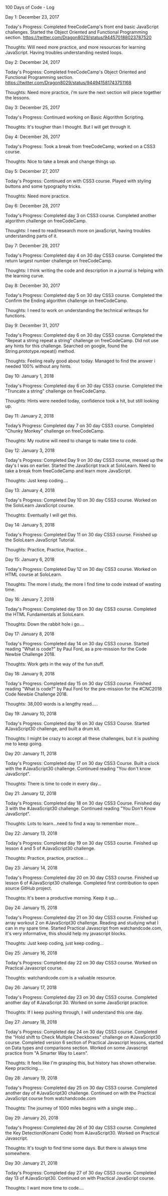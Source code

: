  100 Days of Code - Log
 
 Day 1: December 23, 2017
 
 Today's Progress: Completed freeCodeCamp's front end basic JavaScript challenges. Started the Object Oriented and Functional Programming section. https://twitter.com/Dragon8029/status/944570188023787520
         
 Thoughts: Will need more practice, and more resources for learning JavaScript. Having troubles understanding nested loops. 

Day 2: December 24, 2017

Today's Progress: Completed freeCodeCamp's Object Oriented and Functional Programming section. https://twitter.com/Dragon8029/status/944941581743751168

Thoughts: Need more practice, i'm sure the next section will piece together the lessons. 

Day 3: December 25, 2017

Today's Progress: Continued working on Basic Algorithm Scripting. 

Thoughts: It's tougher than I thought. But I will get through it. 

Day 4: December 26, 2017

Today's Progress: Took a break from freeCodeCamp, worked on a CSS3 course. 

Thoughts: Nice to take a break and change things up. 

Day 5: December 27, 2017

Today's Progress: Continued on with CSS3 course. Played with styling buttons and some typography tricks. 

Thoughts: Need more practice. 

Day 6: December 28, 2017

Today's Progress: Completed day 3 on CSS3 course. Completed another algorithm challenge on freeCodeCamp. 

Thoughts: I need to read/research more on javaScript, having troubles understanding parts of it. 

Day 7: December 29, 2017

Today's Progress: Completed day 4 on 30 day CSS3 course. Completed the return largest number challenge on freeCodeCamp.

Thoughts: I think writing the code and description in a journal is helping with the learning curve. 

Day 8: December 30, 2017

Today's Progress: Completed day 5 on 30 day CSS3 course. Completed the Confirm the Ending algorithm challenge on freeCodeCamp. 

Thoughts: I need to work on understanding the technical writeups for functions. 

Day 9: December 31, 2017

Today's Progress: Completed day 6 on 30 day CSS3 course. Completed the "Repeat a string repeat a string" challenge on freeCodeCamp. Did not use any hints for this challenge. Searched on google, found the String.prototype.repeat() method. 

Thoughts: Feeling really good about today. Managed to find the answer i needed 100% without any hints. 

Day 10: January 1, 2018

Today's Progress: Completed day 6 on 30 day CSS3 course. Completed the "Truncate a string" challenge on freeCodeCamp. 

Thoughts: Hints were needed today, confidence took a hit, but still looking up.

Day 11: January 2, 2018

Today’s Progress: Completed day 7 on 30 day CSS3 course. Completed “Chunky Monkey” challenge on freeCodeCamp.

Thoughts: My routine will need to change to make time to code. 

Day 12: January 3, 2018

Today's Progress: Completed Day 9 on 30 day CSS3 course, messed up the day's I was on earlier. Started the JavaScript track at SoloLearn. Need to take a break from freeCodeCamp and learn more JavaScript. 

Thoughts: Just keep coding....

Day 13: January 4, 2018

Today's Progress: Completed Day 10 on 30 day CSS3 course. Worked on the SoloLearn JavaScript course. 

Thoughts: Eventually I will get this. 

Day 14: January 5, 2018

Today's Progress: Completed Day 11 on 30 day CSS3 course. Finished up the SoloLearn JavaScript Tutorial. 

Thoughts: Practice, Practice, Practice...

Day 15: January 6, 2018

Today's Progress: Completed Day 12 on 30 day CSS3 course. Worked on HTML course at SoloLearn. 

Thoughts: The more I study, the more I find time to code instead of wasting time. 

Day 16: January 7, 2018

Today's Progress: Completed day 13 on 30 day CSS3 course. Completed the HTML Fundamentals at SoloLearn. 

Thoughts: Down the rabbit hole i go....

Day 17: January 8, 2018

Today's Progress: Completed day 14 on 30 day CSS3 course. Started reading "What is code?" by Paul Ford, as a pre-mission for the Code Newbie Challenge 2018. 

Thoughts: Work gets in the way of the fun stuff. 

Day 18: January 9, 2018

Today's Progress: Completed day 15 on 30 day CSS3 course. Finished reading "What is code?" by Paul Ford for the pre-mission for the #CNC2018 Code Newbie Challenge 2018. 

Thoughts: 38,000 words is a lengthy read.....

Day 19: January 10, 2018

Today's Progress: Completed day 16 on 30 day CSS3 Course. Started #JavaScript30 challenge, and built a drum kit. 

Thoughts: I might be crazy to accept all these challenges, but it is pushing me to keep going. 

Day 20: January 11, 2018

Today's Progress: Completed day 17 on 30 day CSS3 Course. Built a clock with the #JavaScript30 challenge. Continued reading "You don't know JavaScript".

Thoughts: There is time to code in every day...

Day 21: January 12, 2018 

Today's Progress: Completed day 18 on 30 day CSS3 Course. Finished day 3 with the #JavaScript30 challenge. Continued reading "You Don't Know JavaScript".

Thoughts: Lots to learn...need to find a way to remember more...

Day 22: January 13, 2018

Today's Progress: Completed day 19 on 30 day CSS3 course. Finished up lesson 4 and 5 of #JavaScript30 challenge. 

Thoughts: Practice, practice, practice....

Day 23: January 14, 2018

Today's Progress: Completed day 20 on 30 day CSS3 course. Finished up lesson 6 of #JavaScript30 challenge. Completed first contribution to open source GitHub project. 

Thoughts: It's been a productive morning. Keep it up...

Day 24: January 15, 2018

Today's Progress: Completed day 21 on 30 day CSS3 course. Finished up array workout 2 on #JavaScript30 challenge. Reading and studying what I can in my spare time. Started Practical Javascript from watchandcode.com, it's very informative, this should help my javascript blocks. 

Thoughts: Just keep coding, just keep coding...

Day 25: January 16, 2018

Today's Progress: Completed day 22 on 30 day CSS3 course. Worked on Practical Javascript course. 

Thoughts: watchandcode.com is a valuable resource.

Day 26: January 17, 2018

Today's Progress: Completed day 23 on 30 day CSS3 course. Completed another day of #JavaScript 30. Worked on some JavaScript practice. 

Thoughts: If I keep pushing through, I will understand this one day. 

Day 27: January 18, 2018

Today's Progress: Completed day 24 on 30 day CSS3 course. Completed the "Hold shift to Check Multiple Checkboxes" challenge on #JavaScript30 course. Completed version 6 section of Practical Javascript lessons, started on Data types and comparisons section. Worked on some Javascript practice from "A Smarter Way to Learn". 

Thoughts: It feels like I'm grasping this, but history has shown otherwise. Keep practicing....

Day 28: January 19, 2018

Today's Progress: Completed day 25 on 30 day CSS3 course. Completed another day of #JavaScript30 challenge. Continued on with the Practical JavaScript course from watchandcode.com

Thoughts: The journey of 1000 miles begins with a single step...

Day 29: January 20, 2018

Today's Progress: Completed day 26 of 30 day CSS3 course. Completed the Key Detection(Konami Code) from #JavaScript30. Worked on Practical Javascript. 

Thoughts: It's tough to find time some days. But there is always time somewhere. 

Day 30: January 21, 2018

Today's Progress: Completed day 27 of 30 day CSS3 course. Completed day 13 of #JavaScript30. Continued on with Practical JavaScript course. 

Thoughts: I want more time to code....
